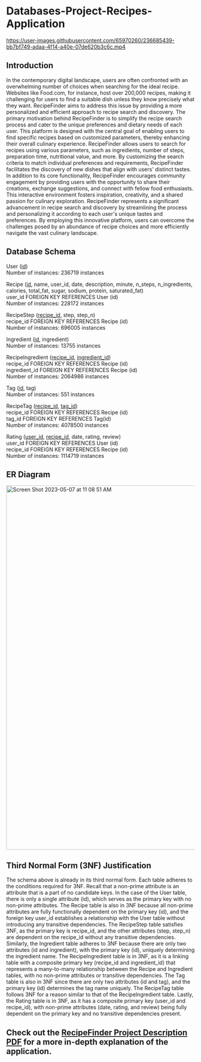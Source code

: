 # Databases-Project-Recipes-Application
https://user-images.githubusercontent.com/65970260/236685439-bb7bf749-adaa-4f14-a40e-07de620b3c6c.mp4

## Introduction
In the contemporary digital landscape, users are often confronted with an overwhelming number of choices when searching for the ideal recipe. Websites like Food.com, for instance, host over 200,000 recipes, making it challenging for users to find a suitable dish unless they know precisely what they want. RecipeFinder aims to address this issue by providing a more personalized and efficient approach to recipe search and discovery. The primary motivation behind RecipeFinder is to simplify the recipe search process and cater to the unique preferences and dietary needs of each user. This platform is designed with the central goal of enabling users to find specific recipes based on customized parameters, thereby enhancing their overall culinary experience. RecipeFinder allows users to search for recipes using various parameters, such as ingredients, number of steps, preparation time, nutritional value, and more. By customizing the search criteria to match individual preferences and requirements, RecipeFinder facilitates the discovery of new dishes that align with users' distinct tastes. In addition to its core functionality, RecipeFinder encourages community engagement by providing users with the opportunity to share their creations, exchange suggestions, and connect with fellow food enthusiasts. This interactive environment fosters inspiration, creativity, and a shared passion for culinary exploration. RecipeFinder represents a significant advancement in recipe search and discovery by streamlining the process and personalizing it according to each user's unique tastes and preferences. By employing this innovative platform, users can overcome the challenges posed by an abundance of recipe choices and more efficiently navigate the vast culinary landscape.

## Database Schema
User (<ins>id</ins>)<br>
Number of instances: 236719 instances

Recipe (<ins>id</ins>, name, user_id, date, description, minute, n_steps, n_ingredients, calories, total_fat, sugar, sodium, protein, saturated_fat)<br>
user_id FOREIGN KEY REFERENCES User (id)<br>
Number of instances: 228172 instances

RecipeStep (<ins>recipe_id</ins>, step, step_n)<br>
recipe_id FOREIGN KEY REFERENCES Recipe (id)<br>
Number of instances: 696005 instances

Ingredient (<ins>id</ins>, ingredient)<br>
Number of instances: 13755 instances

RecipeIngredient (<ins>recipe_id</ins>, <ins>ingredient_id</ins>)<br>
recipe_id FOREIGN KEY REFERENCES Recipe (id)<br>
ingredient_id FOREIGN KEY REFERENCES Recipe (id)<br>
Number of instances: 2064986 instances

Tag (<ins>id</ins>, tag)<br>
Number of instances: 551 instances

RecipeTag (<ins>recipe_id</ins>, <ins>tag_id</ins>)<br>
recipe_id FOREIGN KEY REFERENCES Recipe (id)<br>
tag_id FOREIGN KEY REFERENCES Tag(id)<br>
Number of instances: 4078500 instances

Rating (<ins>user_id</ins>, <ins>recipe_id</ins>, date, rating, review)<br>
user_id FOREIGN KEY REFERENCES User (id)<br>
recipe_id FOREIGN KEY REFERENCES Recipe (id)<br>
Number of instances: 1114719 instances

## ER Diagram
<img width="972" alt="Screen Shot 2023-05-07 at 11 08 51 AM" src="https://user-images.githubusercontent.com/65970260/236685826-22e7e31c-b3f0-4b7c-87fe-1ccbf457e765.png">

## Third Normal Form (3NF) Justification
The schema above is already in its third normal form. Each table adheres to the conditions required for 3NF. Recall that a non-prime attribute is an attribute that is a part of no candidate keys. In the case of the User table, there is only a single attribute (id), which serves as the primary key with no non-prime attributes. The Recipe table is also in 3NF because all non-prime attributes are fully functionally dependent on the primary key (id), and the foreign key user_id establishes a relationship with the User table without introducing any transitive dependencies. The RecipeStep table satisfies 3NF, as the primary key is recipe_id, and the other attributes (step, step_n) are dependent on the recipe_id without any transitive dependencies. Similarly, the Ingredient table adheres to 3NF because there are only two attributes (id and ingredient), with the primary key (id), uniquely determining the ingredient name. The RecipeIngredient table is in 3NF, as it is a linking table with a composite primary key (recipe_id and ingredient_id) that represents a many-to-many relationship between the Recipe and Ingredient tables, with no non-prime attributes or transitive dependencies. The Tag table is also in 3NF since there are only two attributes (id and tag), and the primary key (id) determines the tag name uniquely. The RecipeTag table follows 3NF for a reason similar to that of the RecipeIngredient table. Lastly, the Rating table is in 3NF, as it has a composite primary key (user_id and recipe_id), with non-prime attributes (date, rating, and review) being fully dependent on the primary key and no transitive dependencies present. 

## Check out the [RecipeFinder Project Description PDF](./RecipeFinder%20Project%20Description.pdf) for a more in-depth explanation of the application.
